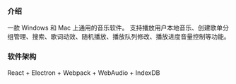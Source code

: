 ### 介绍
一款 Windows 和 Mac 上通用的音乐软件。
支持播放用户本地音乐、创建歌单分组管理、搜索、歌词动效、随机播放、播放队列修改、播放进度音量控制等功能。

### 软件架构
React + Electron + Webpack + WebAudio + IndexDB

